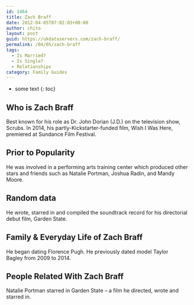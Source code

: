 ```yaml
---
id: 1464
title: Zach Braff
date: 2012-04-05T07:02:03+00:00
author: chito
layout: post
guid: https://ukdataservers.com/zach-braff/
permalink: /04/05/zach-braff
tags:
  - Is Married?
  - Is Single?
  - Relationships
category: Family Guides
---
```


* some text
{: toc}
          
          
## Who is  Zach Braff
                  
                  
                  
Best known for his role as Dr. John Dorian (J.D.) on the television show, Scrubs. In 2014, his partly-Kickstarter-funded film, Wish I Was Here, premiered at Sundance Film Festival.
                  
                
                
                
## Prior to Popularity 
                  
                  
                  
He was involved in a performing arts training center which produced other stars and friends such as Natalie Portman, Joshua Radin, and Mandy Moore.
                  
                
                
                
## Random data 
                  
                  
                  
He wrote, starred in and compiled the soundtrack record for his directorial debut film, Garden State.
                  
                
                
                
## Family & Everyday Life of Zach Braff
                  
                  
                  
He began dating Florence Pugh. He previously dated model Taylor Bagley from 2009 to 2014. 
                  
                
                
                
## People Related With  Zach Braff
                  
                  
                  
Natalie Portman starred in Garden State &#8211; a film he directed, wrote and starred in.
                  
                
              
            
          
          
          
    
    
  
